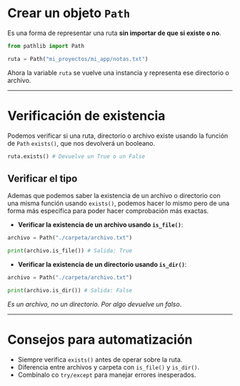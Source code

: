 # Crear un objeto `Path`
Es una forma de representar una ruta **sin importar de que si existe o no**.
``` python
from pathlib import Path 

ruta = Path("mi_proyectos/mi_app/notas.txt")
```
Ahora la variable `ruta` se vuelve una instancia y representa ese directorio o archivo.

---
# Verificación de existencia 
Podemos verificar si una ruta, directorio o archivo existe usando la función de `Path` `exists()`, que nos devolverá un booleano.
``` python
ruta.exists() # Devuelve un True o un False 
```
## Verificar el tipo
Ademas que podemos saber la existencia de un archivo o directorio con una misma función usando `exists()`, podemos hacer lo mismo pero de una forma más especifica para poder hacer comprobación más exactas.
- **Verificar la existencia de un archivo usando `is_file()`**:
``` python
archivo = Path("./carpeta/archivo.txt")

print(archivo.is_file()) # Salida: True
```
- **Verificar la existencia de un directorio usando `is_dir()`**:
``` python
archivo = Path("./carpeta/archivo.txt")

print(archivo.is_dir()) # Salida: False
```
*Es un archivo, no un directorio. Por algo devuelve un falso*.

----
# Consejos para automatización 
- Siempre verifica `exists()` antes de operar sobre la ruta.
- Diferencia entre archivos y carpeta con `is_file()` y `is_dir()`.
- Combínalo co `try/except` para manejar errores inesperados.